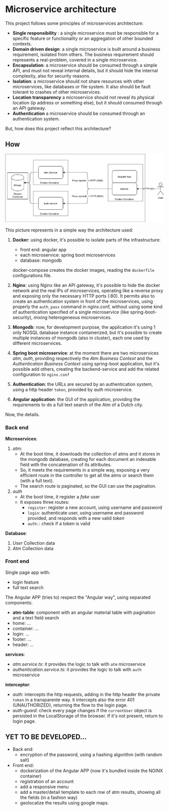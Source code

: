 # Microservice architecture

This project follows some principles of microservices architecture:
- **Single responsibility** :
a single microservice must be responsible for a specific feature or functionality or an aggregation of other bounded contexts.
- **Domain driven design**:
a single microservice is built around a business requirement, isolated from others. The business requirement should represents a real-problem, covered in a single microservice.  
- **Encapsulation**:
a microservice should be consumed through a simple API, and must not reveal internal details, but it should hide the internal complexity, also for security reasons.
- **Isolation**:
a microservice should not share resources with other microservices, like databases or file system. It also should be fault tolerant to crashes of other microservices.
- **Location transparency**
a microservice should not reveal its physical location (ip address or something else), but it should consumed through an API gateway.
- **Authentication**
a microservice should be consumed through an authentication system.

But, how does this project reflect this architecture?

## How

![architecture](docs/single-host.jpg)

This picture represents in a simple way the architecture used:

1. **Docker**: using docker, it's possible to isolate parts of the infrastructure:
    - front end: angular app
    - each microservice: spring boot microservices
    - database: mongodb
    
    docker-compose creates the docker images, reading the `dockerfile` configurations file.
   
2. **Nginx**: using Nginx like an API gateway, it's possible to hide the docker network and the real IPs of microservices, operating like a reverse proxy and exposing only the necessary HTTP ports (:80).
It permits also to create an authentication system in front of the microservices, using properly the `auth_pass` command in nginx.conf, without using some kind of authentication specified of a single microservice (like spring-boot-security), mixing heterogeneous microservices.

3. **Mongodb**: now, for development purpose, the application it's using 1 only NOSQL database instance containerized, but it's possible to create multiple instances of mongodb (also in cluster), each one used by different microservices.    

4. **Spring boot microservice**: at the moment there are two microservices *atm*, *auth*, providing respectively the *Atm Business Context* and the *Authentication Business Context* using spring-boot application, but it's possible add others, creating the backend-service and add the related configuration to `nginx.conf`

5. **Authentication**: the URLs are secured by an authentication system, using a http header `token`, provided by *auth* microservice.  

6. **Angular application**: the GUI of the application, providing the requirements to do a full text search of the Atm of a Dutch city. 
      
Now, the details.  
   
### Back end

**Microservices**:
1. *atm*:
    - At the boot time, it downloads the collection of atms and it stores in the mongodb database, creating for each document an indexable field with the concatenation of its attributes.
    - So, it meets the requirements in a simple way, exposing a very efficient route in the controller to get all the atms or search them (with a full text). 
    - The search route is paginated, so the GUI can use the pagination. 
2. *auth*
    - At the boot time, it register a *fake* user
    - It exposes three routes:
        - `register`: register a new account, using username and password
        - `login`: authenticate user, using username and password provided, and responds with a new valid *token*
        - `auth:`: check if a token is valid

**Database**:
1. *User* Collection data
2. *Atm* Collection data

### Front end

Single page app with:
- login feature
- full text search 

The Angular APP (tries to) respect the "Angular way", using separated components:
- **atm-table**: component with an angular material table with pagination and a text field search
- home: ...
- container: ...
- login: ...
- footer: ...
- header: ...

**services**:
- *atm.service.ts*: it provides the logic to talk with `atm` microservice
- *authentication.service.ts*: it provides the logic to talk with `auth` microservice

**interceptor**:
- *auth*: intercepts the http requests, adding in the http header the private `token` in a transparente way. it intercepts also the error 401 (UNAUTHORIZED), returning the flow to the login page.
- *auth-guard*: check every page changes if the `currentUser` object is persisted in the LocalStorage of the browser. If it's not present, return to login page.

## YET TO BE DEVELOPED...
- Back end: 
    - encryption of the password, using a hashing algorithm (with random salt) 
- Front end:
    - dockerization of the Angular APP (now it's bundled inside the NGINX container) 
    - registration of an account
    - add a responsive menu
    - add a master/detail template to each row of atm results, showing all the fields (in a fashion way)
    - geolocalize the results using google maps.

